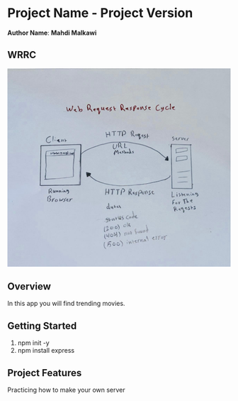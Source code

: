 # Project Name - Project Version

**Author Name**: **Mahdi Malkawi**

## WRRC
![WRRC](./WRRC.jpeg)
## Overview
In this app you will find trending movies.
## Getting Started
1. npm init -y
2. npm install express

## Project Features
Practicing how to make your own server